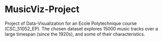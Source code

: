 # MusicViz-Project
Project of Data-Visualization for an Ecole Polytechnique course (CSC_51052_EP). The chosen dataset explores 15000 music tracks over a large timespan (since the 1920s), and some of their characteristics.
